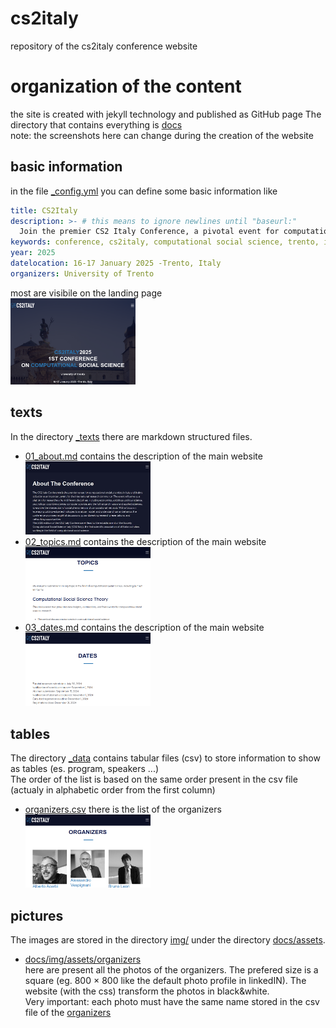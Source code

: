 # cs2italy
repository of the cs2italy conference website<br/>

# organization of the content
the site is created with jekyll technology and published as GitHub page
The directory that contains everything is [docs]()<Br/>
note: the screenshots here can change during the creation of the website

## basic information
in the file [_config.yml](docs/_config.yml) you can define some basic information like 
```yaml
title: CS2Italy 
description: >- # this means to ignore newlines until "baseurl:"
  Join the premier CS2 Italy Conference, a pivotal event for computational social scientists in Italy and internationally. Scheduled for 2025, this conference will feature interdisciplinary collaboration among experts in economics, sociology, psychology, and more. Expect in-depth discussions, innovative research, and the launch of the Society Computational Social Science Italy (CS2 Italy), a new association for scholars in the field
keywords: conference, cs2italy, computational social science, trento, italy, fbk
year: 2025
datelocation: 16-17 January 2025 -Trento, Italy
organizers: University of Trento
```
  
most are visibile on the landing page<br/>
<img src="screenshots/00.png" width="200px"/>
## texts
In the directory [_texts](_texts) there are markdown structured files.
* [01_about.md](docs/_texts/01_about.md) contains the description of the main website<br/><img src="screenshots/01_about.jpg" width="200px"/>
* [02_topics.md](docs/_texts/02_topics.md) contains the description of the main website<br/><img src="screenshots/02.png" width="200px"/>
* [03_dates.md](docs/_texts/03_dates.md) contains the description of the main website<br/><img src="screenshots/03.png" width="200px"/>

## tables
The directory [_data](_data) contains tabular files (csv) to store information to show as tables (es. program, speakers ...)<br/>
The order of the list is based on the same order present in the csv file (actualy in alphabetic order from the first column)

* [organizers.csv](_data/organizers.csv) there is the list of the organizers<br/><img src="screenshots/07.png" width="200px"/>

## pictures
The images are stored in the directory [img/](docs/assets/img) under the directory [docs/assets](assets).<br/>
- [docs/img/assets/organizers](organizers)<br/>here are present all the photos of the organizers. The prefered size is a square (eg. 800 × 800 like the default photo profile in linkedIN). The website (with the css) transform the photos in black&white.<br/>Very important: each photo must have the same name stored in the csv file of the [organizers](_data/organizers.csv)
